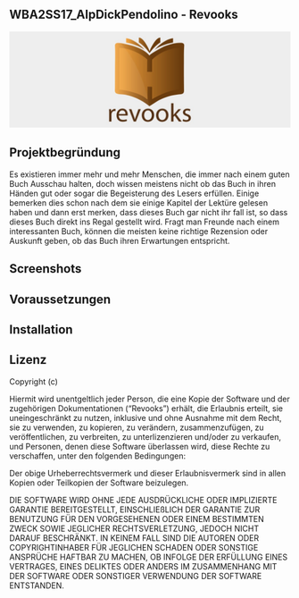 ## WBA2SS17_AlpDickPendolino - Revooks
<img alt="Revook" src="https://github.com/kodonad/WBA2SS17_AlpDickPendolino/blob/master/Bilder/logo.png" />

## Projektbegründung
Es existieren immer mehr und mehr Menschen, die immer nach einem guten Buch Ausschau halten, doch wissen meistens nicht ob das Buch in ihren Händen gut oder sogar die Begeisterung des Lesers erfüllen. Einige bemerken dies schon nach dem sie einige Kapitel der Lektüre gelesen haben und dann erst merken, dass dieses Buch gar nicht ihr fall ist, so dass dieses Buch direkt ins Regal gestellt wird. Fragt man Freunde nach einem interessanten Buch, können die meisten keine richtige Rezension oder Auskunft geben, ob das Buch ihren Erwartungen entspricht.

## Screenshots

## Voraussetzungen

## Installation

## Lizenz

Copyright (c) 

Hiermit wird unentgeltlich jeder Person, die eine Kopie der Software und der zugehörigen Dokumentationen (“Revooks”) erhält, die Erlaubnis erteilt, sie uneingeschränkt zu nutzen, inklusive und ohne Ausnahme mit dem Recht, sie zu verwenden, zu kopieren, zu verändern, zusammenzufügen, zu veröffentlichen, zu verbreiten, zu unterlizenzieren und/oder zu verkaufen, und Personen, denen diese Software überlassen wird, diese Rechte zu verschaffen, unter den folgenden Bedingungen:

Der obige Urheberrechtsvermerk und dieser Erlaubnisvermerk sind in allen Kopien oder Teilkopien der Software beizulegen.

DIE SOFTWARE WIRD OHNE JEDE AUSDRÜCKLICHE ODER IMPLIZIERTE GARANTIE BEREITGESTELLT, EINSCHLIEßLICH DER GARANTIE ZUR BENUTZUNG FÜR DEN VORGESEHENEN ODER EINEM BESTIMMTEN ZWECK SOWIE JEGLICHER RECHTSVERLETZUNG, JEDOCH NICHT DARAUF BESCHRÄNKT. IN KEINEM FALL SIND DIE AUTOREN ODER COPYRIGHTINHABER FÜR JEGLICHEN SCHADEN ODER SONSTIGE ANSPRÜCHE HAFTBAR ZU MACHEN, OB INFOLGE DER ERFÜLLUNG EINES VERTRAGES, EINES DELIKTES ODER ANDERS IM ZUSAMMENHANG MIT DER SOFTWARE ODER SONSTIGER VERWENDUNG DER SOFTWARE ENTSTANDEN.
